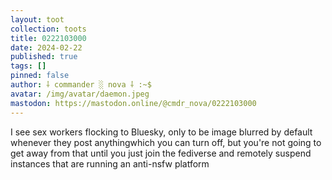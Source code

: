 ```yaml
---
layout: toot
collection: toots
title: 0222103000
date: 2024-02-22
published: true
tags: []
pinned: false
author: ⸸ commander ░ nova ⸸ :~$
avatar: /img/avatar/daemon.jpeg
mastodon: https://mastodon.online/@cmdr_nova/0222103000
---
```


I see sex workers flocking to Bluesky, only to be image blurred by default whenever they post anythingwhich you can turn off, but you're not going to get away from that until you just join the fediverse and remotely suspend instances that are running an anti-nsfw platform
